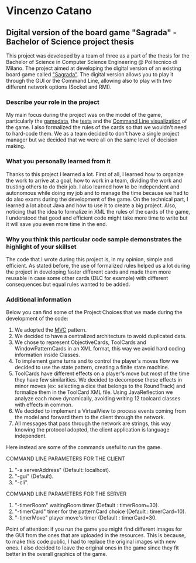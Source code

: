 # Vincenzo Catano
## Digital version of the board game "Sagrada" - Bachelor of Science project thesis
This project was developed by a team of three as a part of the thesis for the Bachelor of Science in Computer Science Engineering @ Politecnico di Milano. The project aimed at developing the digital version of an existing board game called ["Sagrada"](http://www.craniocreations.it/prodotto/sagrada/). The digital version allows you to play it through the GUI or the Command Line, allowing also to play with two different network options (Socket and RMI).

### Describe your role in the project
My main focus during the project was on the model of the game, particularly the [gamedata](https://github.com/vincatano/boardgame-bachelor-project/tree/src/main/java/it/polimi/ingsw/model/gamedata), the [tests](https://github.com/vincatano/boardgame-bachelor-project/tree/src/test/java/it/polimi/ingsw) and the [Command Line visualization](https://github.com/vincatano/boardgame-bachelor-project/tree/src/main/java/it/polimi/ingsw/view/cli) of the game. I also formalized the rules of the cards so that we wouldn't need to hard-code them. We as a team decided to don't have a single project manager but we decided that we were all on the same level of decision making.

### What you personally learned from it
Thanks to this project I learned a lot. First of all, I learned how to organize the work to arrive at a goal, how to work in a team, dividing the work and trusting others to do their job. I also learned how to be independent and autonomous while doing my job and to manage the time because we had to do also exams during the development of the game. On the technical part, I learned a lot about Java and how to use it to create a big project. Also, noticing that the idea to formalize in XML the rules of the cards of the game, I understood that good and efficient code might take more time to write but it will save you even more time in the end.

### Why you think this particular code sample demonstrates the highlight of your skillset
The code that I wrote during this project is, in my opinion, simple and efficient. As stated before, the use of formalized rules helped us a lot during the project in developing faster different cards and made them more reusable in case some other cards (DLC for example) with different consequences but equal rules wanted to be added. 

### Additional information
Below you can find some of the Project Choices that we made during the development of the code:

1) We adopted the [MVC](https://en.wikipedia.org/wiki/Model%E2%80%93view%E2%80%93controller) pattern.
2) We decided to have a centralized architecture to avoid duplicated data.
3) We chose to represent ObjectiveCards, ToolCards and WindowPatternCards in an XML format, this way we avoid hard coding information inside Classes.
4) To implement game turns and to control the player's moves flow we decided to use the state pattern, creating a finite state machine.
5) ToolCards have different effects on a player's move but most of the time they have few similarities. We decided to decompose these effects in minor moves (ex: selecting a dice that belongs to the RoundTrack) and formalize them in the ToolCard XML file. Using JavaReflection we analyze each move dynamically, avoiding writing 12 toolcard classes with effects in common.  
6) We decided to implement a VirtualView to process events coming from the model and forward them to the client through the network.
7) All messages that pass through the network are strings, this way knowing the protocol adopted, the client application is language independent.

Here instead are some of the commands useful to run the game.

COMMAND LINE PARAMETERS FOR THE CLIENT
1) "-a serverAddress" (Default: localhost).
2) "-gui" (Default).
3) "-cli".

COMMAND LINE PARAMETERS FOR THE SERVER
1) "-timerRoom" waitingRoom timer (Default : timerRoom=30).
2) "-timerCard" timer for the patternCard choice (Default : timerCard=10).
3) "-timerMove" player move's timer (Default : timerCard=30.


Point of attention: if you run the game you might find different images for the GUI from the ones that are uploaded in the resources. This is because, to make this code public, I had to replace the original images with new ones. I also decided to leave the original ones in the game since they fit better in the overall graphics of the game.
